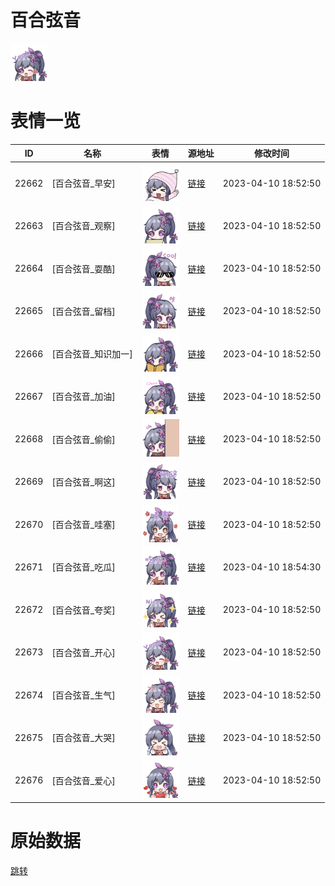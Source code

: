 # 百合弦音

<img src="./cover.png" height="60" alt="cover" />

# 表情一览

|ID|名称|表情|源地址|修改时间|
|----|----|----|----|----|
|22662|[百合弦音_早安]|<img src="./pic/022662_%5B百合弦音_早安%5D.png" height="60" alt="早安"/>|[链接](https://i0.hdslb.com/bfs/garb/b705cbc0b07b8b4ff22692443eb209ed1938a493.png)|2023-04-10 18:52:50|
|22663|[百合弦音_观察]|<img src="./pic/022663_%5B百合弦音_观察%5D.png" height="60" alt="观察"/>|[链接](https://i0.hdslb.com/bfs/garb/fbb0e852f004dfa5ef55d6014f7ff86548d60f0e.png)|2023-04-10 18:52:50|
|22664|[百合弦音_耍酷]|<img src="./pic/022664_%5B百合弦音_耍酷%5D.png" height="60" alt="耍酷"/>|[链接](https://i0.hdslb.com/bfs/garb/7c8f0538238a9f69fd99f729c9ddb6832f78bdb3.png)|2023-04-10 18:52:50|
|22665|[百合弦音_留档]|<img src="./pic/022665_%5B百合弦音_留档%5D.png" height="60" alt="留档"/>|[链接](https://i0.hdslb.com/bfs/garb/aa9062e32d1cecc1118676e79c30695f89aaafed.png)|2023-04-10 18:52:50|
|22666|[百合弦音_知识加一]|<img src="./pic/022666_%5B百合弦音_知识加一%5D.png" height="60" alt="知识加一"/>|[链接](https://i0.hdslb.com/bfs/garb/c594ddad4feb339b1f404b2012a865cd7ba836e7.png)|2023-04-10 18:52:50|
|22667|[百合弦音_加油]|<img src="./pic/022667_%5B百合弦音_加油%5D.png" height="60" alt="加油"/>|[链接](https://i0.hdslb.com/bfs/garb/3b2952445be9dd42ccd7ed794cb567c2e65b96df.png)|2023-04-10 18:52:50|
|22668|[百合弦音_偷偷]|<img src="./pic/022668_%5B百合弦音_偷偷%5D.png" height="60" alt="偷偷"/>|[链接](https://i0.hdslb.com/bfs/garb/103500986c8d7421d5591ac146817461dac33517.png)|2023-04-10 18:52:50|
|22669|[百合弦音_啊这]|<img src="./pic/022669_%5B百合弦音_啊这%5D.png" height="60" alt="啊这"/>|[链接](https://i0.hdslb.com/bfs/garb/2690b4992302ee88223c2da3074ed1b4f7e63ab3.png)|2023-04-10 18:52:50|
|22670|[百合弦音_哇塞]|<img src="./pic/022670_%5B百合弦音_哇塞%5D.png" height="60" alt="哇塞"/>|[链接](https://i0.hdslb.com/bfs/garb/88f4791e4eef4b8d1900a1ad95264759a63f67bf.png)|2023-04-10 18:52:50|
|22671|[百合弦音_吃瓜]|<img src="./pic/022671_%5B百合弦音_吃瓜%5D.png" height="60" alt="吃瓜"/>|[链接](https://i0.hdslb.com/bfs/garb/cd589cc7671c662bd5da124db9bcaebf6ac44886.png)|2023-04-10 18:54:30|
|22672|[百合弦音_夸奖]|<img src="./pic/022672_%5B百合弦音_夸奖%5D.png" height="60" alt="夸奖"/>|[链接](https://i0.hdslb.com/bfs/garb/da15261ce451b08178b771afa9b3f339fd8add24.png)|2023-04-10 18:52:50|
|22673|[百合弦音_开心]|<img src="./pic/022673_%5B百合弦音_开心%5D.png" height="60" alt="开心"/>|[链接](https://i0.hdslb.com/bfs/garb/c4e9f25a9bcb89e835e0d87506210e98dfe811c2.png)|2023-04-10 18:52:50|
|22674|[百合弦音_生气]|<img src="./pic/022674_%5B百合弦音_生气%5D.png" height="60" alt="生气"/>|[链接](https://i0.hdslb.com/bfs/garb/9b0aa1599b737f214fdc13eebf92d63f62d0e084.png)|2023-04-10 18:52:50|
|22675|[百合弦音_大哭]|<img src="./pic/022675_%5B百合弦音_大哭%5D.png" height="60" alt="大哭"/>|[链接](https://i0.hdslb.com/bfs/garb/4a2b2615da3eecbc38e1b90ca3529ca0ba904b05.png)|2023-04-10 18:52:50|
|22676|[百合弦音_爱心]|<img src="./pic/022676_%5B百合弦音_爱心%5D.png" height="60" alt="爱心"/>|[链接](https://i0.hdslb.com/bfs/garb/23ab9837f11726c727adaae38e0dc65eee4144d1.png)|2023-04-10 18:52:50|

# 原始数据

[跳转](./raw.json)

